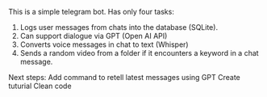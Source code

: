 This is a simple telegram bot.
Has only four tasks:
1. Logs user messages from chats into the database (SQLite).
2. Can support dialogue via GPT (Open AI API)
3. Converts voice messages in chat to text (Whisper)
4. Sends a random video from a folder if it encounters a keyword in a chat message.

Next steps:
Add command to retell latest messages using GPT
Create tuturial
Clean code
